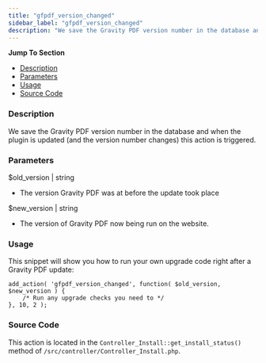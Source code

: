 ```yaml
---
title: "gfpdf_version_changed"
sidebar_label: "gfpdf_version_changed"
description: "We save the Gravity PDF version number in the database and when the plugin is updated (and the version number changes) this action is triggered. "
---
```


**Jump To Section**

* [Description](#description)
* [Parameters](#parameters)
* [Usage](#usage)
* [Source Code](#source-code)

### Description 

We save the Gravity PDF version number in the database and when the plugin is updated (and the version number changes) this action is triggered. 

### Parameters 

$old_version | string
*  The version Gravity PDF was at before the update took place     

$new_version | string
*  The version of Gravity PDF now being run on the website.

### Usage 

This snippet will show you how to run your own upgrade code right after a Gravity PDF update:

```.language-php
add_action( 'gfpdf_version_changed', function( $old_version, $new_version ) {
	/* Run any upgrade checks you need to */	
}, 10, 2 );
```

### Source Code 

This action is located in the `Controller_Install::get_install_status()` method of `/src/controller/Controller_Install.php`.